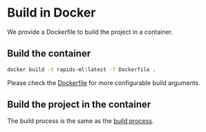 # Build in Docker

We provide a Dockerfile to build the project in a container.

## Build the container

```bash
docker build -t rapids-ml:latest -f Dockerfile .
```
Please check the [Dockerfile](./Dockerfile) for more configurable build arguments.

## Build the project in the container

The build process is the same as the [build process](../README.md#build-target-jar).

